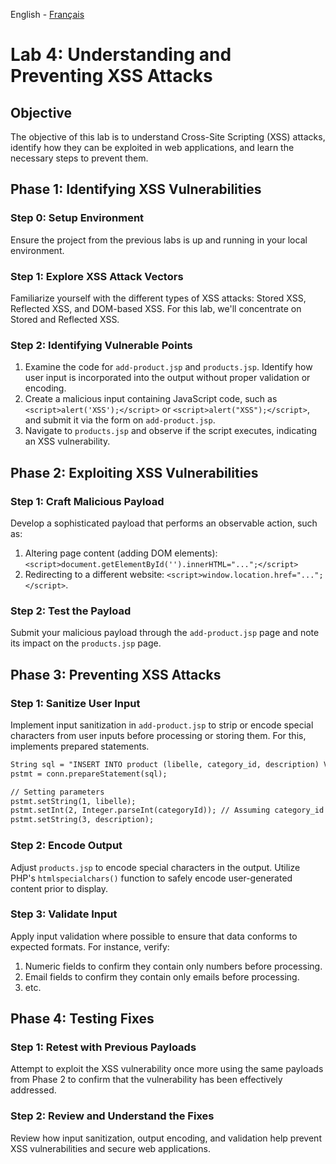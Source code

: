 English - [Français](https://github.com/nasri-lab/security-jsp/blob/main/labs/lab4-fr.md)

# Lab 4: Understanding and Preventing XSS Attacks

## Objective
The objective of this lab is to understand Cross-Site Scripting (XSS) attacks, identify how they can be exploited in web applications, and learn the necessary steps to prevent them.

## Phase 1: Identifying XSS Vulnerabilities

### Step 0: Setup Environment
Ensure the project from the previous labs is up and running in your local environment.

### Step 1: Explore XSS Attack Vectors
Familiarize yourself with the different types of XSS attacks: Stored XSS, Reflected XSS, and DOM-based XSS. For this lab, we'll concentrate on Stored and Reflected XSS.

### Step 2: Identifying Vulnerable Points
1. Examine the code for `add-product.jsp` and `products.jsp`. Identify how user input is incorporated into the output without proper validation or encoding.
2. Create a malicious input containing JavaScript code, such as `<script>alert('XSS');</script>` or `<script>alert("XSS");</script>`, and submit it via the form on `add-product.jsp`.
3. Navigate to `products.jsp` and observe if the script executes, indicating an XSS vulnerability.

## Phase 2: Exploiting XSS Vulnerabilities

### Step 1: Craft Malicious Payload
Develop a sophisticated payload that performs an observable action, such as:

1. Altering page content (adding DOM elements): `<script>document.getElementById('').innerHTML="...";</script>`
2. Redirecting to a different website: `<script>window.location.href="...";</script>`.

### Step 2: Test the Payload
Submit your malicious payload through the `add-product.jsp` page and note its impact on the `products.jsp` page.

## Phase 3: Preventing XSS Attacks

### Step 1: Sanitize User Input
Implement input sanitization in `add-product.jsp` to strip or encode special characters from user inputs before processing or storing them. For this, implements prepared statements.

``` JSP
String sql = "INSERT INTO product (libelle, category_id, description) VALUES (?, ?, ?)";
pstmt = conn.prepareStatement(sql);

// Setting parameters
pstmt.setString(1, libelle);
pstmt.setInt(2, Integer.parseInt(categoryId)); // Assuming category_id is an integer
pstmt.setString(3, description);
```
### Step 2: Encode Output
Adjust `products.jsp` to encode special characters in the output. Utilize PHP's `htmlspecialchars()` function to safely encode user-generated content prior to display. 

### Step 3: Validate Input
Apply input validation where possible to ensure that data conforms to expected formats. For instance, verify:
1. Numeric fields to confirm they contain only numbers before processing.
2. Email fields to confirm they contain only emails before processing.
3. etc.

## Phase 4: Testing Fixes

### Step 1: Retest with Previous Payloads
Attempt to exploit the XSS vulnerability once more using the same payloads from Phase 2 to confirm that the vulnerability has been effectively addressed.

### Step 2: Review and Understand the Fixes
Review how input sanitization, output encoding, and validation help prevent XSS vulnerabilities and secure web applications.